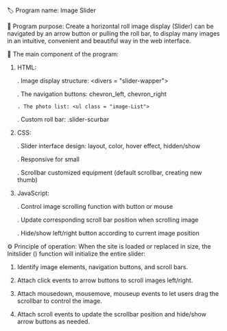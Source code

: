 🏷️ Program name: Image Slider

🎯 Program purpose: Create a horizontal roll image display (Slider) can be navigated by an arrow button or pulling the roll bar, to display many images in an intuitive, convenient and beautiful way in the web interface.

🧩 The main component of the program:

 1. HTML:
    
    . Image display structure: <divers = "slider-wapper">
    
    . The navigation buttons: chevron_left, chevron_right
    
        . The photo list: <ul class = "image-List">
     
    . Custom roll bar: .slider-scurbar

 2. CSS:
    
    . Slider interface design: layout, color, hover effect, hidden/show
    
    . Responsive for small
    
    . Scrollbar customized equipment (default scrollbar, creating new thumb)

 3. JavaScript:
    
    . Control image scrolling function with button or mouse
    
    . Update corresponding scroll bar position when scrolling image
    
    . Hide/show left/right button according to current image position

⚙️ Principle of operation: When the site is loaded or replaced in size, the Initslider () function will initialize the entire slider:

   1. Identify image elements, navigation buttons, and scroll bars.

   2. Attach click events to arrow buttons to scroll images left/right.

   3. Attach mousedown, mousemove, mouseup events to let users drag the scrollbar to control the image.

   4. Attach scroll events to update the scrollbar position and hide/show arrow buttons as needed.
